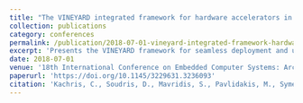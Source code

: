 ```yaml
---
title: "The VINEYARD integrated framework for hardware accelerators in the cloud"
collection: publications
category: conferences
permalink: /publication/2018-07-01-vineyard-integrated-framework-hardware-accelerators
excerpt: 'Presents the VINEYARD framework for seamless deployment and utilization of hardware accelerators in the cloud, achieving up to 25× speedup without increasing programming complexity for machine learning and neurocomputing applications.'
date: 2018-07-01
venue: '18th International Conference on Embedded Computer Systems: Architectures, Modeling, and Simulation (SAMOS)'
paperurl: 'https://doi.org/10.1145/3229631.3236093'
citation: 'Kachris, C., Soudris, D., Mavridis, S., Pavlidakis, M., Symeonidou, C., Kozanitis, C., Bilas, A., Fenacci, D., Bogaraju, S. V., Vandierendonck, H., & Nikolopoulos, D. S. (2018). &quot;The VINEYARD integrated framework for hardware accelerators in the cloud.&quot; In <i>Proceedings of the 18th International Conference on Embedded Computer Systems: Architectures, Modeling, and Simulation</i>, 236-243. https://doi.org/10.1145/3229631.3236093'
---
```

